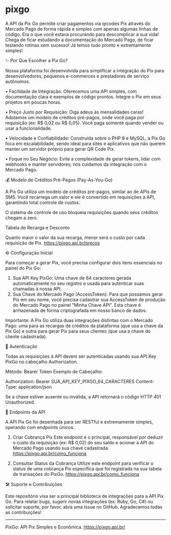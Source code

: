 # pixgo
A API da Pix Go permite criar pagamentos via qrcodes Pix através do Mercado Pago de forma rápida e simples com apenas algumas linhas de código. Era o que você estava procurando para descomplicar a sua vida! Chega de ficar estudando a documentação do Mercado Pago, de ficar testando rotinas sem sucesso! Já temos tudo pronto e extremamente simples!

✨ Por Que Escolher a Pix Go?

Nossa plataforma foi desenvolvida para simplificar a integração do Pix para desenvolvedores, pequenos e-commerces e prestadores de serviço autônomos.

• Facilidade de Integração: Oferecemos uma API simples, com documentação clara e exemplos de código prontos. Integre o Pix em seus projetos em poucas horas.

• Preço Justo por Requisição: Diga adeus às mensalidades caras! Adotamos um modelo de créditos pré-pagos, onde você paga por requisição (ex: R$ 0,02 ou R$ 0,05). Você paga somente quando vender ou usar a funcionalidade.

• Velocidade e Confiabilidade: Construída sobre o PHP 8 e MySQL, a Pix Go foca em escalabilidade, sendo ideal para sites e aplicativos que não querem manter um servidor próprio para gerar QR Code Pix.

• Foque no Seu Negócio: Evite a complexidade de gerar tokens, lidar com webhooks e manter servidores; nós cuidamos da integração com o Mercado Pago.

💰 Modelo de Créditos Pré-Pagos (Pay-As-You-Go)

A Pix Go utiliza um modelo de créditos pré-pagos, similar ao de APIs de SMS. Você recarrega um valor e ele é convertido em requisições à API, garantindo total controle de custos.

O sistema de controle de uso bloqueia requisições quando seus créditos chegam a zero.

Tabela de Recarga e Desconto

Quanto maior o valor da sua recarga, menor será o custo por cada requisição de Pix.
https://pixgo.api.br/precos

⚙️ Configuração Inicial

Para começar a gerar Pix, você precisa configurar dois itens essenciais no painel do Pix Go:

1. Sua API Key PixGo: Uma chave de 64 caracteres gerada automaticamente no seu registro e usada para autenticar suas chamadas à nossa API.
2. Sua Chave do Mercado Pago (AccessToken): Para que possamos gerar Pix em seu nome, você precisa cadastrar sua AccessToken de produção do Mercado Pago no painel "Minha Chave API". Esta chave é armazenada de forma criptografada em nosso banco de dados.

Importante: A Pix Go utiliza duas integrações distintas com o Mercado Pago: uma para as recargas de créditos da plataforma (que usa a chave da Pix Go) e outra para gerar Pix para seus clientes (que usa a chave do cliente cadastrada).

🔑 Autenticação

Todas as requisições à API devem ser autenticadas usando sua API Key PixGo no cabeçalho Authorization.

Método: Bearer Token Exemplo de Cabeçalho:

Authorization: Bearer SUA_API_KEY_PIXGO_64_CARACTERES
Content-Type: application/json

Se a chave estiver ausente ou inválida, a API retornará o código HTTP 401 Unauthorized.

🚀 Endpoints da API

A API Pix Go foi desenhada para ser RESTful e extremamente simples, operando com endpoints únicos.

1. Criar Cobrança Pix
Este endpoint é o principal, responsável por deduzir o custo da requisição (ex: R$ 0,02) do seu saldo e acionar a API do Mercado Pago usando sua chave cadastrada.
https://pixgo.api.br/como_funciona

2. Consultar Status da Cobrança
Utilize este endpoint para verificar o status de uma cobrança Pix específica que foi registrada na sua tabela de transações do PixGo.
https://pixgo.api.br/como_funciona

🛠️ Suporte e Contribuições

Este repositório visa ser a principal biblioteca de integrações para a API Pix Go.
Para relatar bugs, sugerir novas integrações (ex: Ruby, Go, C#) ou solicitar suporte, por favor, abra uma Issue no GitHub. Agradecemos todas as contribuições!

--------------------------------------------------------------------------------
PixGo: API Pix Simples e Econômica.
https://pixgo.api.br/
